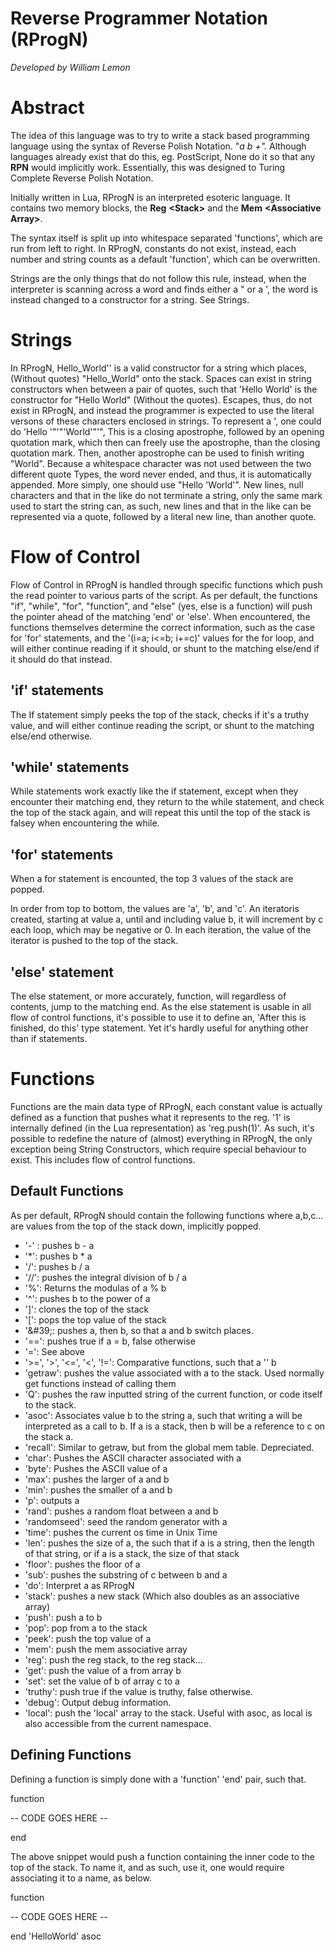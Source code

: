 

# Reverse Programmer Notation (RProgN)

_Developed by William Lemon_

# Abstract

The idea of this language was to try to write a stack based programming language using the syntax of Reverse Polish Notation. &quot;_a b +&quot;._ Although languages already exist that do this, eg. PostScript, None do it so that any **RPN** would implicitly work. Essentially, this was designed to Turing Complete Reverse Polish Notation.

Initially written in Lua, RProgN is an interpreted esoteric language. It contains two memory blocks, the **Reg**  **&lt;Stack&gt;** and the **Mem**  **&lt;Associative Array&gt;**.

The syntax itself is split up into whitespace separated &#39;functions&#39;, which are run from left to right. In RProgN, constants do not exist, instead, each number and string counts as a default &#39;function&#39;, which can be overwritten.

Strings are the only things that do not follow this rule, instead, when the interpreter is scanning across a word and finds either a &quot; or a &#39;, the word is instead changed to a constructor for a string. See Strings.

# Strings

In RProgN, Hello\_World&#39;&#39; is a valid constructor for a string which places, (Without quotes) &quot;Hello\_World&quot; onto the stack.  Spaces can exist in string constructors when between a pair of quotes, such that &#39;Hello World&#39; is the constructor for &quot;Hello World&quot; (Without the quotes).  Escapes, thus, do not exist in RProgN, and instead the programmer is expected to use the literal versons of these characters enclosed in strings. To represent a &#39;, one could do &#39;Hello &#39;&quot;&#39;&quot;&#39;World&#39;&quot;&#39;&quot;, This is a closing apostrophe, followed by an opening quotation mark, which then can freely use the apostrophe, than the closing quotation mark. Then, another apostrophe can be used to finish writing &quot;World&quot;. Because a whitespace character was not used between the two different quote Types, the word never ended, and thus, it is automatically appended. More simply, one should use &quot;Hello &#39;World&#39;&quot;. New lines, null characters and that in the like do not terminate a string, only the same mark used to start the string can, as such, new lines and that in the like can be represented via a quote, followed by a literal new line, than another quote.

# Flow of Control

Flow of Control in RProgN is handled through specific functions which push the read pointer to various parts of the script. As per default, the functions &quot;if&quot;, &quot;while&quot;, &quot;for&quot;, &quot;function&quot;, and &quot;else&quot; (yes, else is a function) will push the pointer ahead of the matching &#39;end&#39; or &#39;else&#39;. When encountered, the functions themselves determine the correct information, such as the case for &#39;for&#39; statements, and the &#39;(i=a; i&lt;=b; i+=c)&#39; values for the for loop, and will either continue reading if it should, or shunt to the matching else/end if it should do that instead.

## &#39;if&#39; statements

The If statement simply peeks the top of the stack, checks if it&#39;s a truthy value, and will either continue reading the script, or shunt to the matching else/end otherwise.

## &#39;while&#39; statements

While statements work exactly like the if statement, except when they encounter their matching end, they return to the while statement, and check the top of the stack again, and will repeat this until the top of the stack is falsey when encountering the while.

## &#39;for&#39; statements

When a for statement is encounted, the top 3 values of the stack are popped.

In order from top to bottom, the values are &#39;a&#39;, &#39;b&#39;, and &#39;c&#39;.
An iteratoris created, starting at value a, until and including value b, it will increment by c each loop, which may be negative or 0. In each iteration, the value of the iterator is pushed to the top of the stack.

## &#39;else&#39; statement

The else statement, or more accurately, function, will regardless of contents, jump to the matching end.  As the else statement is usable in all flow of control functions, it&#39;s possible to use it to define an, &#39;After this is finished, do this&#39; type statement. Yet it&#39;s hardly useful for anything other than if statements.

# Functions

Functions are the main data type of RProgN, each constant value is actually defined as a function that pushes what it represents to the reg. &#39;1&#39; is internally defined (in the Lua representation) as &#39;reg.push(1)&#39;. As such, it&#39;s possible to redefine the nature of (almost) everything in RProgN, the only exception being String Constructors, which require special behaviour to exist. This includes flow of control functions.

## Default Functions

As per default, RProgN should contain the following functions where a,b,c... are values from the top of the stack down, implicitly popped.

- &#39;-&#39; : pushes b - a
- &#39;\*&#39;: pushes b \* a
- &#39;/&#39;: pushes b / a
- &#39;//&#39;: pushes the integral division of b / a
- &#39;%&#39;: Returns the modulas of a % b
- &#39;^&#39;: pushes b to the power of a
- &#39;]&#39;: clones the top of the stack
- &#39;[&#39;: pops the top value of the stack
- &#39;\&#39;: pushes a, then b, so that a and b switch places.
- &#39;==&#39;: pushes true if a = b, false otherwise
- &#39;=&#39;: See above
- &#39;&gt;=&#39;, &#39;&gt;&#39;, &#39;&lt;=&#39;, &#39;&lt;&#39;, &#39;!=&#39;: Comparative functions, such that a &#39;&#39; b
- &#39;getraw&#39;: pushes the value associated with a to the stack. Used normally get functions instead of calling them
- &#39;Q&#39;: pushes the raw inputted string of the current function, or code itself to the stack.
- &#39;asoc&#39;: Associates value b to the string a, such that writing a will be interpreted as a call to b. If a is a stack, then b will be a reference to c on the stack a.
- &#39;recall&#39;: Similar to getraw, but from the global mem table. Depreciated.
- &#39;char&#39;: Pushes the ASCII character associated with a
- &#39;byte&#39;: Pushes the ASCII value of a
- &#39;max&#39;: pushes the larger of a and b
- &#39;min&#39;: pushes the smaller of a and b
- &#39;p&#39;: outputs a
- &#39;rand&#39;: pushes a random float between a and b
- &#39;randomseed&#39;: seed the random generator with a
- &#39;time&#39;: pushes the current os time in Unix Time
- &#39;len&#39;: pushes the size of a, the such that if a is a string, then the length of that string, or if a is a stack, the size of that stack
- &#39;floor&#39;: pushes the floor of a
- &#39;sub&#39;: pushes the substring of c between b and a
- &#39;do&#39;: Interpret a as RProgN
- &#39;stack&#39;: pushes a new stack (Which also doubles as an associative array)
- &#39;push&#39;: push a to b
- &#39;pop&#39;: pop from a to the stack
- &#39;peek&#39;: push the top value of a
- &#39;mem&#39;: push the mem associative array
- &#39;reg&#39;: push the reg stack, to the reg stack...
- &#39;get&#39;: push the value of a from array b
- &#39;set&#39;: set the value of b of array c to a
- &#39;truthy&#39;: push true if the value is truthy, false otherwise.
- &#39;debug&#39;: Output debug information.
- &#39;local&#39;: push the &#39;local&#39; array to the stack. Useful with asoc, as local is also accessible from the current namespace.

## Defining Functions

Defining a function is simply done with a &#39;function&#39; &#39;end&#39; pair, such that.

function

-- CODE GOES HERE --

end

The above snippet would push a function containing the inner code to the top of the stack. To name it, and as such, use it, one would require associating it to a name, as below.

function

-- CODE GOES HERE --

end &#39;HelloWorld&#39; asoc

